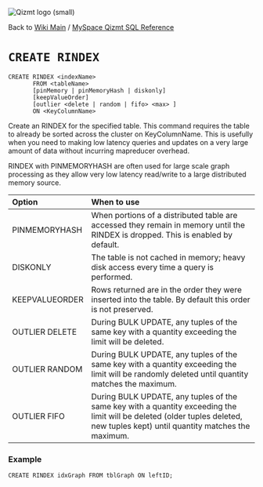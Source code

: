 <a href='Hidden comment: Image:'></a><img src='http://qizmt.googlecode.com/svn/wiki/images/Qizmt_logo_small.png' alt='Qizmt logo (small)' />

Back to <a href='Hidden comment: Link:'></a>[Wiki Main](Main.md) / [MySpace Qizmt SQL Reference](MySpaceQizmtSQLReference.md)


# `CREATE RINDEX` #

```
CREATE RINDEX <indexName> 
       FROM <tableName> 
       [pinMemory | pinMemoryHash | diskonly] 
       [keepValueOrder] 
       [outlier <delete | random | fifo> <max> ] 
       ON <KeyColumnName>
```


Create an RINDEX for the specified table. This command requires the table to already be sorted across the cluster on KeyColumnName. This is usefully when you need to making low latency queries and updates on a very large amount of data without incurring mapreducer overhead.


RINDEX with PINMEMORYHASH are often used for large scale graph processing as they allow very low latency read/write to a large distributed memory source.


| **Option** | **When to use** |
|:-----------|:----------------|
| PINMEMORYHASH | When portions of a distributed table are accessed they remain in memory until the RINDEX is dropped. This is enabled by default. |
| DISKONLY   | The table is not cached in memory; heavy disk access every time a query is performed. |
| KEEPVALUEORDER | Rows returned are in the order they were inserted into the table. By default this order is not preserved. |
| OUTLIER DELETE | During BULK UPDATE, any tuples of the same key with a quantity exceeding the limit will be deleted. |
| OUTLIER RANDOM | During BULK UPDATE, any tuples of the same key with a quantity exceeding the limit will be randomly deleted until quantity matches the maximum. |
| OUTLIER FIFO | During BULK UPDATE, any tuples of the same key with a quantity exceeding the limit will be deleted (older tuples deleted, new tuples kept) until quantity matches the maximum. |




### Example ###

```
CREATE RINDEX idxGraph FROM tblGraph ON leftID;
```




